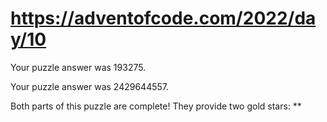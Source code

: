 # https://adventofcode.com/2022/day/10

Your puzzle answer was 193275.

Your puzzle answer was 2429644557.

Both parts of this puzzle are complete! They provide two gold stars: **
